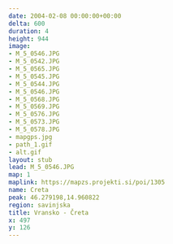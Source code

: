 ```yaml
---
date: 2004-02-08 00:00:00+00:00
delta: 600
duration: 4
height: 944
image:
- M_5_0546.JPG
- M_5_0542.JPG
- M_5_0565.JPG
- M_5_0545.JPG
- M_5_0544.JPG
- M_5_0546.JPG
- M_5_0568.JPG
- M_5_0569.JPG
- M_5_0576.JPG
- M_5_0573.JPG
- M_5_0578.JPG
- mapgps.jpg
- path_1.gif
- alt.gif
layout: stub
lead: M_5_0546.JPG
map: 1
maplink: https://mapzs.projekti.si/poi/1305
name: Creta
peak: 46.279198,14.960822
region: savinjska
title: Vransko - Čreta
x: 497
y: 126
---
```

